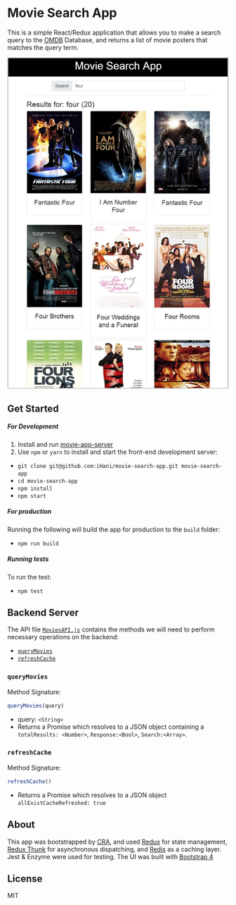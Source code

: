 # Movie Search App

This is a simple React/Redux application that allows you to make a search query to the [OMDB](https://www.omdbapi.com/) Database, and returns a list of movie posters that matches the query term.

![](/src/screenshot.jpg)

## Get Started

##### For Development

1. Install and run [movie-app-server](https://github.com/iHani/movie-search-server)
2. Use `npm` or `yarn` to install and start the front-end development server:
* `git clone git@github.com:iHani/movie-search-app.git movie-search-app`
* `cd movie-search-app`
* `npm install`
* `npm start`

##### For production
Running the following will build the app for production to the `build` folder:

 * `npm run build`

##### Running tests
To run the test:

* `npm test`

## Backend Server

The API file [`MoviesAPI.js`](src/APIs/MoviesAPI.js) contains the methods we will need to perform necessary operations on the backend:

* [`queryMovies`](#queryMovies)
* [`refreshCache`](#refreshCache)

### `queryMovies`

Method Signature:

```js
queryMovies(query)
```

* query: `<String>`
* Returns a Promise which resolves to a JSON object containing a `totalResults: <Number>`, `Response:<Bool>`, `Search:<Array>`.

### `refreshCache`

Method Signature:

```js
refreshCache()
```

* Returns a Promise which resolves to a JSON object `allExistCacheRefreshed: true`

## About

This app was bootstrapped by [CRA](https://github.com/facebook/create-react-app), and used [Redux](https://redux.js.org/) for state management, [Redux Thunk](https://www.npmjs.com/package/redux-thunk) for asynchronous dispatching, and [Redis](https://redis.io/) as a caching layer. Jest & Enzyme were used for testing. The UI was built with [Bootstrap 4](https://getbootstrap.com/)

## License
MIT
